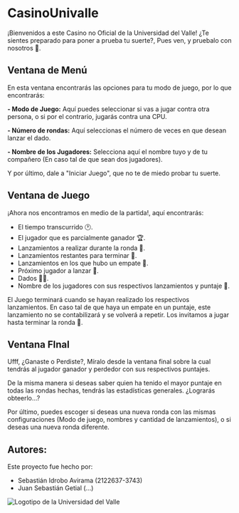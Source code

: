 # CasinoUnivalle
¡Bienvenidos a este Casino no Oficial de la Universidad del Valle! ¿Te sientes preparado para poner a prueba tu suerte?, Pues ven, y pruebalo con nosotros 🤑.

## Ventana de Menú
En esta ventana encontrarás las opciones para tu modo de juego, por lo que encontrarás:

**- Modo de Juego:** Aquí puedes seleccionar si vas a jugar contra otra persona, o si por el contrario, jugarás contra una CPU.

**- Número de rondas:** Aquí seleccionas el número de veces en que desean lanzar el dado.

**- Nombre de los Jugadores:** Selecciona aquí el nombre tuyo y de tu compañero (En caso tal de que sean dos jugadores).

Y por último, dale a "Iniciar Juego", que no te de miedo probar tu suerte. 

## Ventana de Juego
¡Ahora nos encontramos en medio de la partida!, aquí encontrarás:
- El tiempo transcurrido 🕐.
- El jugador que es parcialmente ganador 🏆.
- Lanzamientos a realizar durante la ronda 🎲.
- Lanzamientos restantes para terminar 🎲.
- Lanzamientos en los que hubo un empate 🎲.
- Próximo jugador a lanzar 🤔.
- Dados 🎲🎲.
- Nombre de los jugadores con sus respectivos lanzamientos y puntaje 🤑.

El Juego terminará cuando se hayan realizado los respectivos lanzamientos. En caso tal de que haya un empate en un puntaje, este lanzamiento no se contabilizará y se volverá a repetir. Los invitamos a jugar hasta terminar la ronda 🤑.

## Ventana FInal
Ufff, ¿Ganaste o Perdiste?, Míralo desde la ventana final sobre la cual tendrás al jugador ganador y perdedor con sus respectivos puntajes.

De la misma manera si deseas saber quien ha tenido el mayor puntaje en todas las rondas hechas, tendrás las estadísticas generales. ¿Lograrás obteerlo...?

Por último, puedes escoger si deseas una nueva ronda con las mismas configuraciones (Modo de juego, nombres y cantidad de lanzamientos), o si deseas una nueva ronda diferente.

## Autores:
Este proyecto fue hecho por:
- Sebastián Idrobo Avirama (2122637-3743)
- Juan Sebastián Getial (...)

![Logotipo de la Universidad del Valle](https://www.univalle.edu.co/images/Univalle/70_Rojo.jpg)

